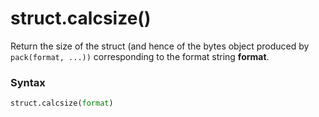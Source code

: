 # struct.calcsize()

Return the size of the struct (and hence of the bytes object produced by `pack(format, ...))` corresponding to the format string **format**.

### Syntax

```python
struct.calcsize(format)
```
